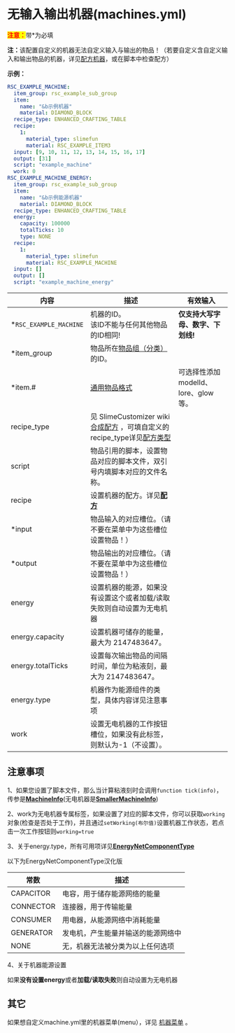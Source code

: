# 无输入输出机器(machines.yml)

<mark style="color:red;">**注意：**</mark>带\*为必填

<b>注：</b>该配置自定义的机器无法自定义输入与输出的物品！（若要自定义含自定义输入和输出物品的机器，详见[配方机器](file/recipe_machines.md)，或在脚本中检查配方）

**示例：**

```yaml
RSC_EXAMPLE_MACHINE:
  item_group: rsc_example_sub_group
  item:
    name: "&b示例机器"
    material: DIAMOND_BLOCK
  recipe_type: ENHANCED_CRAFTING_TABLE
  recipe:
    1:
      material_type: slimefun
      material: RSC_EXAMPLE_ITEM3
  input: [9, 10, 11, 12, 13, 14, 15, 16, 17]
  output: [31]
  script: "example_machine"
  work: 0
RSC_EXAMPLE_MACHINE_ENERGY:
  item_group: rsc_example_sub_group
  item:
    name: "&b示例能源机器"
    material: DIAMOND_BLOCK
  recipe_type: ENHANCED_CRAFTING_TABLE
  energy:
    capacity: 100000
    totalTicks: 10
    type: NONE
  recipe:
    1:
      material_type: slimefun
      material: RSC_EXAMPLE_MACHINE
  input: []
  output: []
  script: "example_machine_energy"
```

| 内容 | 描述 | 有效输入 |
| --- | ----------- | ----------------- |
| \*`RSC_EXAMPLE_MACHINE` | 机器的ID。<br>该ID不能与任何其他物品的ID相同! | **仅支持大写字母、数字、下划线!** |
| \*item_group | 物品所在[物品组（分类）](file/groups.md)的ID。 |
| \*item.# | [通用物品格式](format/universal-item-format.md)| 可选择性添加modelId、lore、glow等。 |
| recipe_type | 见 SlimeCustomizer wiki[合成配方](https://slimefun-addons-wiki.guizhanss.cn/slime-customizer/Crafting-Recipe) ，可填自定义的recipe_type详见[配方类型](file/recipe_type.md) |
| script | 物品引用的脚本，设置物品对应的脚本文件，双引号内填脚本对应的文件名称。 |
| recipe | 设置机器的配方。详见[**配方**](format/recipe.md) |
| \*input | 物品输入的对应槽位。（请不要在菜单中为这些槽位设置物品！） |
| \*output | 物品输出的对应槽位。（请不要在菜单中为这些槽位设置物品！） |
| energy | 设置机器的能源，如果没有设置这个或者加载/读取失败则自动设置为无电机器 |
| energy.capacity | 设置机器可储存的能量，最大为 2147483647。 |
| energy.totalTicks | 设置每次输出物品的间隔时间，单位为粘液刻，最大为 2147483647。 |
| energy.type | 机器作为能源组件的类型，具体内容详见注意事项 |
| work | 设置无电机器的工作按钮槽位，如果没有此标签，则默认为-1（不设置）。 |

## 注意事项

1、如果您设置了脚本文件，那么当计算粘液刻时会调用`function tick(info)`，传参是[**MachineInfo**](https://github.com/SlimefunReloadingProject/RykenSlimeCustomizer/blob/main/src/main/java/org/lins/mmmjjkx/rykenslimefuncustomizer/objects/machine/MachineInfo.java)(无电机器是[**SmallerMachineInfo**](https://github.com/SlimefunReloadingProject/RykenSlimeCustomizer/blob/main/src/main/java/org/lins/mmmjjkx/rykenslimefuncustomizer/objects/machine/SmallerMachineInfo.java))

2、work为无电机器专属标签，如果设置了对应的脚本文件，你可以获取`working`对象(检查是否处于工作)，并且通过`setWorking(布尔值)`设置机器工作状态，若点击一次工作按钮则`working=true`

3、关于energy.type，所有可用项详见[**EnergyNetComponentType**](https://slimefun.github.io/javadocs/Slimefun4/docs/io/github/thebusybiscuit/slimefun4/core/networks/energy/EnergyNetComponentType.html)

以下为EnergyNetComponentType汉化版

| 常数 | 描述 |
| --- | ----------- |
| CAPACITOR | 电容，用于储存能源网络的能量 |
| CONNECTOR | 连接器，用于传输能量 |
| CONSUMER | 用电器，从能源网络中消耗能量 |
| GENERATOR | 发电机，产生能量并输送的能源网络中 |
| NONE | 无，机器无法被分类为以上任何选项|

4、关于机器能源设置

如果**没有设置energy**或者**加载/读取失败**则自动设置为无电机器

## 其它

如果想自定义machine.yml里的机器菜单(menu），详见 [机器菜单](file/menu.md) 。
